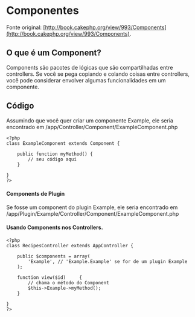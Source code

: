 # Componentes

Fonte original: [http://book.cakephp.org/view/993/Components](http://book.cakephp.org/view/993/Components).

## O que é um Component?

Components são pacotes de lógicas que são compartilhadas entre controllers. Se você se pega copiando e colando coisas entre controllers, você pode considerar envolver algumas funcionalidades em um componente.

## Código

Assumindo que você quer criar um componente Example, ele seria encontrado em /app/Controller/Component/ExampleComponent.php

    <?php
    class ExampleComponent extends Component {
    
        public function myMethod() {
            // seu código aqui
        }
    
    }
    ?>

#### Components de Plugin

Se fosse um component do plugin Example, ele seria encontrado em /app/Plugin/Example/Controller/Component/ExampleComponent.php

#### Usando Components nos Controllers.

    <?php
    class RecipesController extends AppController {

        public $components = array(
            'Example', // 'Example.Example' se for de um plugin Example
        );
    
        function view($id)     {
            // chama o método do Component
            $this->Example->myMethod();
        }
    
    }
    ?>